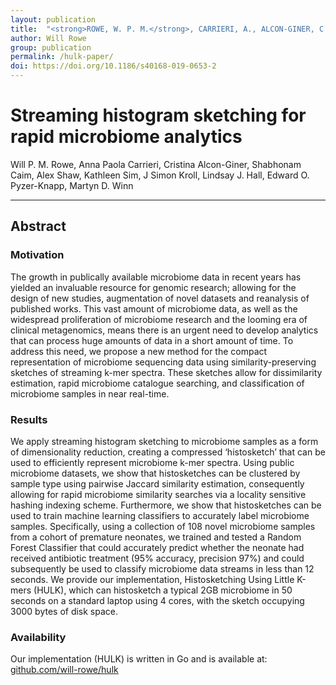 ```yaml
---
layout: publication
title:  "<strong>ROWE, W. P. M.</strong>, CARRIERI, A., ALCON-GINER, C., CAIM, S., SHAW, A., SIM, K., KROLL, J.S., HALL, L. J., PYZER-KNAPP, E. O., WINN, M. D. 2019. Streaming histogram sketching for rapid microbiome analytics. Microbiome"
author: Will Rowe
group: publication
permalink: /hulk-paper/
doi: https://doi.org/10.1186/s40168-019-0653-2
---
```


# Streaming histogram sketching for rapid microbiome analytics

Will P. M. Rowe, Anna Paola Carrieri, Cristina Alcon-Giner, Shabhonam Caim, Alex Shaw, Kathleen Sim, J Simon Kroll, Lindsay J. Hall, Edward O. Pyzer-Knapp, Martyn D. Winn

***

## Abstract

### Motivation

The growth in publically available microbiome data in recent years has yielded an invaluable resource for genomic research; allowing for the design of new studies, augmentation of novel datasets and reanalysis of published works. This vast amount of microbiome data,  as well as the widespread proliferation of microbiome research and the looming era of clinical metagenomics, means there is an urgent need to develop analytics that can process huge amounts of data in a short amount of time.
To address this need, we propose a new method for the compact representation of microbiome sequencing data using similarity-preserving sketches of streaming k-mer spectra. These sketches allow for dissimilarity estimation, rapid microbiome catalogue searching, and classification of microbiome samples in near real-time.

### Results

We apply streaming histogram sketching to microbiome samples as a form of dimensionality reduction, creating a compressed ‘histosketch’ that can be used to efficiently represent microbiome k-mer spectra. Using public microbiome datasets, we show that histosketches can be clustered by sample type using pairwise Jaccard similarity estimation, consequently allowing for rapid microbiome similarity searches via a locality sensitive hashing indexing scheme.
Furthermore, we show that histosketches can be used to train machine learning classifiers to accurately label microbiome samples. Specifically, using a collection of 108 novel microbiome samples from a cohort of premature neonates, we trained and tested a Random Forest Classifier that could accurately predict whether the neonate had received antibiotic treatment (95% accuracy, precision 97%) and could subsequently be used to classify microbiome data streams in less than 12 seconds.
We provide our implementation, Histosketching Using Little K-mers (HULK), which can histosketch a typical 2GB microbiome in 50 seconds on a standard laptop using 4 cores, with the sketch occupying 3000 bytes of disk space.

### Availability

Our implementation (HULK) is written in Go and is available at:  [github.com/will-rowe/hulk](https://github.com/will-rowe/hulk)
